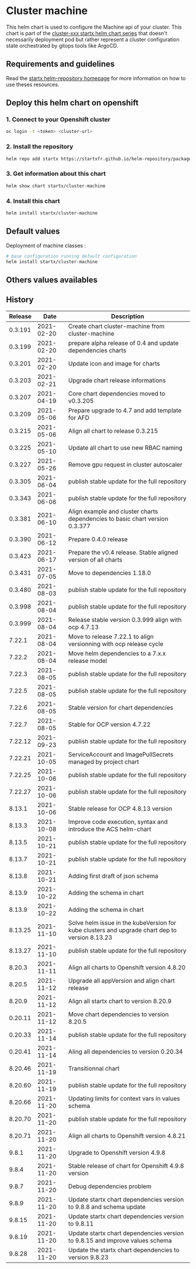 # Cluster machine

This helm chart is used to configure the Machine api of your cluster.
This chart is part of the [cluster-xxx startx helm chart series](https://helm-repository.readthedocs.io#cluster-helm-charts) that doesn't necessarily deployment pod but rather represent a cluster configuration state orchestrated by gitops tools like ArgoCD.

## Requirements and guidelines

Read the [startx helm-repository homepage](https://helm-repository.readthedocs.io)  for
more information on how to use theses resources.

## Deploy this helm chart on openshift

### 1. Connect to your Openshift cluster

```bash
oc login -t <token> <cluster-url>
```

### 2. Install the repository

```bash
helm repo add startx https://startxfr.github.io/helm-repository/packages/
```

### 3. Get information about this chart

```bash
helm show chart startx/cluster-machine
```

### 4. Install this chart

```bash
helm install startx/cluster-machine
```

## Default values

Deployment of machine classes :

<!-- - 1 **machineSet** named **example-gp2** with the following characteristics
  - **provisioner** set to **kubernetes.io/aws-ebs**
  - provisioner **encryption** specific parameters set to **true**
  - machine class **reclaim policy** set to **Delete**
  - machine class **volume expansion enabled**
  - machine class **volume binding mode** set to **WaitForFirstConsumer** -->

```bash
# base configuration running default configuration
helm install startx/cluster-machine
```

## Others values availables

<!-- - **startx** : Startx machine classes running under AWS infrastructure (see [values.yaml](https://raw.githubusercontent.com/startxfr/helm-repository/master/charts/cluster-machine/values-startx.yaml)) creating the following machine classes
  - **aws-generic-retain** (AWS EBS gp2 level with encryption and expansion enabled with retain policy)
  - **aws-generic-delete** (AWS EBS gp2 level with encryption and expansion enabled with delete policy)
  - **aws-fast-retain** (AWS EBS io1 level without encryption and expansion enabled with retain policy)
  - **aws-fast-delete** (AWS EBS io1 level without encryption and expansion enabled with delete policy)
  - **aws-slow-retain** (AWS EBS sc1 level with encryption and expansion enabled with retain policy)
  - **aws-slow-delete** (AWS EBS sc1 level with encryption and expansion enabled with delete policy)

```bash
helm install startx/cluster-machine -f https://raw.githubusercontent.com/startxfr/helm-repository/master/charts/cluster-machine/values-startx.yaml
```

- **startx-ocs** : Startx machine classes for OCS infrastructure (see [values.yaml](https://raw.githubusercontent.com/startxfr/helm-repository/master/charts/cluster-machine/values-startx-ocs.yaml)) creating the following machine classes
  - **ocs-generic-retain** (OCS provisionned via openshift-machine.rbd.csi.ceph.com in cluster openshift-machine with retain policy and expansion enabled)
  - **ocs-generic-delete** (OCS provisionned via openshift-machine.rbd.csi.ceph.com in cluster openshift-machine with delete policy and expansion enabled)
  - **ocs-fs-retain** (OCS provisionned via openshift-machine.cephfs.csi.ceph.com in cluster openshift-machine with retain policy)
  - **ocs-fs-delete** (OCS provisionned via openshift-machine.cephfs.csi.ceph.com in cluster openshift-machine with delete policy)

```bash
helm install startx/cluster-machine -f https://raw.githubusercontent.com/startxfr/helm-repository/master/charts/cluster-machine/values-startx-ocs.yaml
``` -->

## History

| Release | Date       | Description                                                                  |
| ------- | ---------- | ---------------------------------------------------------------------------- |
| 0.3.191 | 2021-02-20 | Create chart cluster-machine from cluster-machine                            |
| 0.3.199 | 2021-02-20 | prepare alpha release of 0.4 and update dependencies charts                  |
| 0.3.201 | 2021-02-20 | Update icon and image for charts                                             |
| 0.3.203 | 2021-02-21 | Upgrade chart release informations                                           |
| 0.3.207 | 2021-04-19 | Core chart dependencies moved to v0.3.205                                    |
| 0.3.209 | 2021-05-06 | Prepare upgrade to 4.7 and add template for AFD                              |
| 0.3.215 | 2021-05-06 | Align all chart to release 0.3.215                                           |
| 0.3.225 | 2021-05-10 | Update all chart to use new RBAC naming                                      |
| 0.3.227 | 2021-05-26 | Remove gpu request in cluster autoscaler                                     |
| 0.3.305 | 2021-06-04 | publish stable update for the full repository                                |
| 0.3.343 | 2021-06-06 | publish stable update for the full repository                                |
| 0.3.381 | 2021-06-10 | Align example and cluster charts dependencies to basic chart version 0.3.377 |
| 0.3.390 | 2021-06-12 | Prepare 0.4.0 release
| 0.3.423 | 2021-06-17 | Prepare the v0.4 release. Stable aligned version of all charts
| 0.3.431 | 2021-07-05 | Move to dependencies 1.18.0
| 0.3.480 | 2021-08-03 | publish stable update for the full repository
| 0.3.998 | 2021-08-04 | publish stable update for the full repository
| 0.3.999 | 2021-08-04 | Release stable version 0.3.999 align with ocp 4.7.13
| 7.22.1 | 2021-08-04 | Move to release 7.22.1 to align versionning with ocp release cycle
| 7.22.2 | 2021-08-04 | Move helm dependencies to a 7.x.x release model
| 7.22.3 | 2021-08-05 | publish stable update for the full repository
| 7.22.5 | 2021-08-05 | publish stable update for the full repository
| 7.22.6 | 2021-08-05 | Stable version for chart dependencies
| 7.22.7 | 2021-08-05 | Stable for OCP version 4.7.22
| 7.22.12 | 2021-09-23 | publish stable update for the full repository
| 7.22.21 | 2021-10-05 | ServiceAccount and ImagePullSecrets managed by project chart
| 7.22.25 | 2021-10-06 | publish stable update for the full repository
| 7.22.27 | 2021-10-06 | publish stable update for the full repository
| 8.13.1 | 2021-10-06 | Stable release for OCP 4.8.13 version
| 8.13.3 | 2021-10-08 | Improve code execution, syntax and introduce the ACS helm-chart
| 8.13.5 | 2021-10-21 | publish stable update for the full repository
| 8.13.7 | 2021-10-21 | publish stable update for the full repository
| 8.13.8 | 2021-10-21 | Adding first draft of json schema
| 8.13.9 | 2021-10-22 | Adding the schema in chart
| 8.13.9 | 2021-10-22 | Adding the schema in chart
| 8.13.25 | 2021-11-10 | Solve helm issue in the kubeVersion for kube clusters and upgrade chart dep to version 8.13.23
| 8.13.27 | 2021-11-10 | publish stable update for the full repository
| 8.20.3 | 2021-11-11 | Align all charts to Openshift version 4.8.20
| 8.20.5 | 2021-11-12 | Upgrade all appVersion and align chart release
| 8.20.9 | 2021-11-12 | Align all startx chart to version 8.20.9
| 0.20.11 | 2021-11-12 | Move chart dependencies to version 8.20.5
| 0.20.33 | 2021-11-14 | publish stable update for the full repository
| 0.20.41 | 2021-11-14 | Aling all dependencies to version 0.20.34
| 8.20.46 | 2021-11-19 | Transitionnal chart
| 8.20.60 | 2021-11-19 | publish stable update for the full repository
| 8.20.66 | 2021-11-20 | Updating limits for context vars in values schema
| 8.20.70 | 2021-11-20 | publish stable update for the full repository
| 8.20.71 | 2021-11-20 | Align all charts to Openshift version 4.8.21
| 9.8.1 | 2021-11-20 | Upgrade to Openshift version 4.9.8
| 9.8.4 | 2021-11-20 | Stable release of chart for Openshift 4.9.8 version
| 9.8.7 | 2021-11-20 | Debug dependencies problem
| 9.8.9 | 2021-11-20 | Update startx chart dependencies version to 9.8.8 and schema update
| 9.8.15 | 2021-11-20 | Update startx chart dependencies version to 9.8.11
| 9.8.19 | 2021-11-20 | Update startx chart dependencies version to 9.8.15 and improve values schema
| 9.8.28 | 2021-11-20 | Update the startx chart dependencies to version 9.8.23
